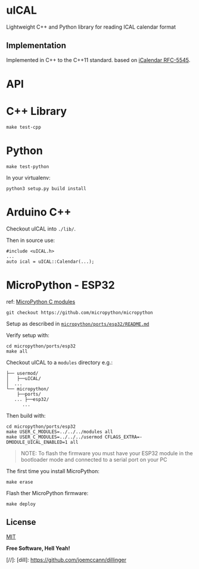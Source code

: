 # uICAL
Lightweight C++ and Python library for reading ICAL calendar format

## Implementation
Implemented in C++ to the C++11 standard. based on [iCalendar RFC-5545](https://icalendar.org/RFC-Specifications/iCalendar-RFC-5545/).

# API

# C++ Library
```
make test-cpp
```

# Python
```
make test-python
```

In your virtualenv:
```
python3 setup.py build install
```

# Arduino C++
Checkout uICAL into `./lib/`.

Then in source use:
```
#include <uICAL.h>
...
auto ical = uICAL::Calendar(...);
```

# MicroPython - ESP32
ref: [MicroPython C modules](https://docs.micropython.org/en/latest/develop/cmodules.html)
```
git checkout https://github.com/micropython/micropython
```

Setup as described in [`micropython/ports/esp32/README.md`](https://github.com/micropython/micropython/blob/master/ports/esp32/README.md)

Verify setup with:
```
cd micropython/ports/esp32
make all
```

Checkout uICAL to a `modules` directory e.g.:
```
├── usermod/
│   ├──uICAL/
│  ...  
└── micropython/
    ├──ports/
   ... ├──esp32/
      ...
```

Then build with:
```
cd micropython/ports/esp32
make USER_C_MODULES=../../../modules all
make USER_C_MODULES=../../../usermod CFLAGS_EXTRA=-DMODULE_UICAL_ENABLED=1 all
```

> NOTE: To flash the firmware you must have your ESP32 module in the bootloader mode and connected to a serial port on your PC

The first time you install MicroPython:
```
make erase
```

Flash ther MicroPython firmware:
```
make deploy
```




License
----

[MIT](LICENSE)


**Free Software, Hell Yeah!**

[//]:
    [dill]: <https://github.com/joemccann/dillinger>
    
 